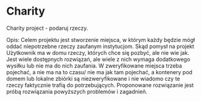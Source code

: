 # Charity
Charity project - podaruj rzeczy. 

Opis:
Celem projektu jest stworzenie miejsca, w którym każdy będzie mógł oddać niepotrzebne rzeczy zaufanym instytucjom.
Skąd pomysł na projekt
Użytkownik ma w domu rzeczy, których chce się pozbyć, ale nie wie jak.
Jest wiele dostępnych rozwiązań, ale wiele z nich wymaga dodatkowego wysiłku lub nie ma do nich zaufania. W zweryfikowane miejsca trzeba pojechać, a nie ma na to czasu/ nie ma jak tam pojechać, a kontenery pod domem lub lokalne zbiórki są niezweryfikowane i nie wiadomo czy te rzeczy faktycznie trafią do potrzebujących.
Proponowane rozwiązanie jest próbą rozwiązania powyższych problemów i zagadnień.
